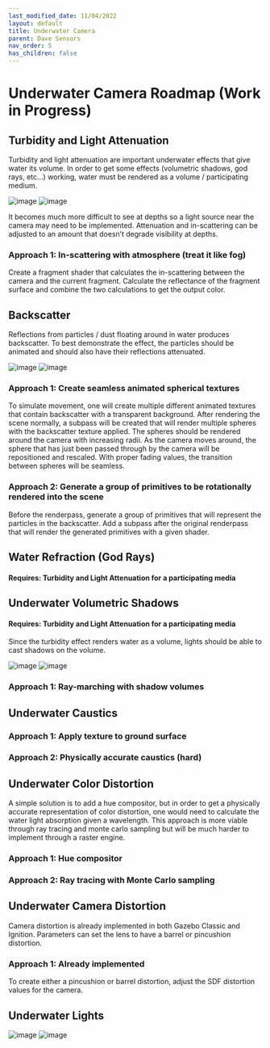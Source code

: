 ```yaml
---
last_modified_date: 11/04/2022
layout: default
title: Underwater Camera
parent: Dave Sensors
nav_order: 5
has_children: false
---
```


# Underwater Camera Roadmap (Work in Progress)

## Turbidity and Light Attenuation
Turbidity and light attenuation are important underwater effects that give water its volume. In order to get some effects (volumetric shadows, god rays, etc…) working, water must be rendered as a volume / participating medium.

![image](https://user-images.githubusercontent.com/14305903/159775251-35f5e1f4-e30f-41ec-89c7-0ef3636f382f.png)
![image](https://user-images.githubusercontent.com/14305903/159775255-482342b1-cc19-4cae-9e1d-7d66487fb723.png)

It becomes much more difficult to see at depths so a light source near the camera may need to be implemented. Attenuation and in-scattering can be adjusted to an amount that doesn’t degrade visibility at depths.

### Approach 1: In-scattering with atmosphere (treat it like fog)
Create a fragment shader that calculates the in-scattering between the camera and the current fragment. Calculate the reflectance of the fragment surface and combine the two calculations to get the output color.

## Backscatter
Reflections from particles / dust floating around in water produces backscatter. To best demonstrate the effect, the particles should be animated and should also have their reflections attenuated.

![image](https://user-images.githubusercontent.com/14305903/159775337-76999059-a53d-475a-b94e-24abacd05492.png)
![image](https://user-images.githubusercontent.com/14305903/159775339-7add24dc-a7bb-417e-83eb-5592897b1192.png)

### Approach 1: Create seamless animated spherical textures
To simulate movement, one will create multiple different animated textures that contain backscatter with a transparent background. After rendering the scene normally, a subpass will be created that will render multiple spheres with the backscatter texture applied. The spheres should be rendered around the camera with increasing radii. As the camera moves around, the sphere that has just been passed through by the camera will be repositioned and rescaled. With proper fading values, the transition between spheres will be seamless.

### Approach 2: Generate a group of primitives to be rotationally rendered into the scene
Before the renderpass, generate a group of primitives that will represent the particles in the backscatter. Add a subpass after the original renderpass that will render the generated primitives with a given shader.

## Water Refraction (God Rays)
#### Requires: Turbidity and Light Attenuation for a participating media

## Underwater Volumetric Shadows
#### Requires: Turbidity and Light Attenuation for a participating media
Since the turbidity effect renders water as a volume, lights should be able to cast shadows on the volume.

![image](https://user-images.githubusercontent.com/14305903/159775384-17b24a85-2cd3-4723-943e-bdffda239fa0.png)
![image](https://user-images.githubusercontent.com/14305903/159775388-f90d9e1e-f379-4ffc-bbff-fb3e37846ac9.png)

### Approach 1: Ray-marching with shadow volumes

## Underwater Caustics

### Approach 1: Apply texture to ground surface

### Approach 2: Physically accurate caustics (hard)

## Underwater Color Distortion
A simple solution is to add a hue compositor, but in order to get a physically accurate representation of color distortion, one would need to calculate the water light absorption given a wavelength. This approach is more viable through ray tracing and monte carlo sampling but will be much harder to implement through a raster engine.

### Approach 1: Hue compositor

### Approach 2: Ray tracing with Monte Carlo sampling

## Underwater Camera Distortion
Camera distortion is already implemented in both Gazebo Classic and Ignition. Parameters can set the lens to have a barrel or pincushion distortion.

### Approach 1: Already implemented
To create either a pincushion or barrel distortion, adjust the SDF distortion values for the camera.

## Underwater Lights

![image](https://user-images.githubusercontent.com/14305903/159775423-47e796c0-c99e-4280-8737-33baaaba2b4d.png)
![image](https://user-images.githubusercontent.com/14305903/159775428-f6608e92-61de-4aa1-806c-a3be6746b935.png)